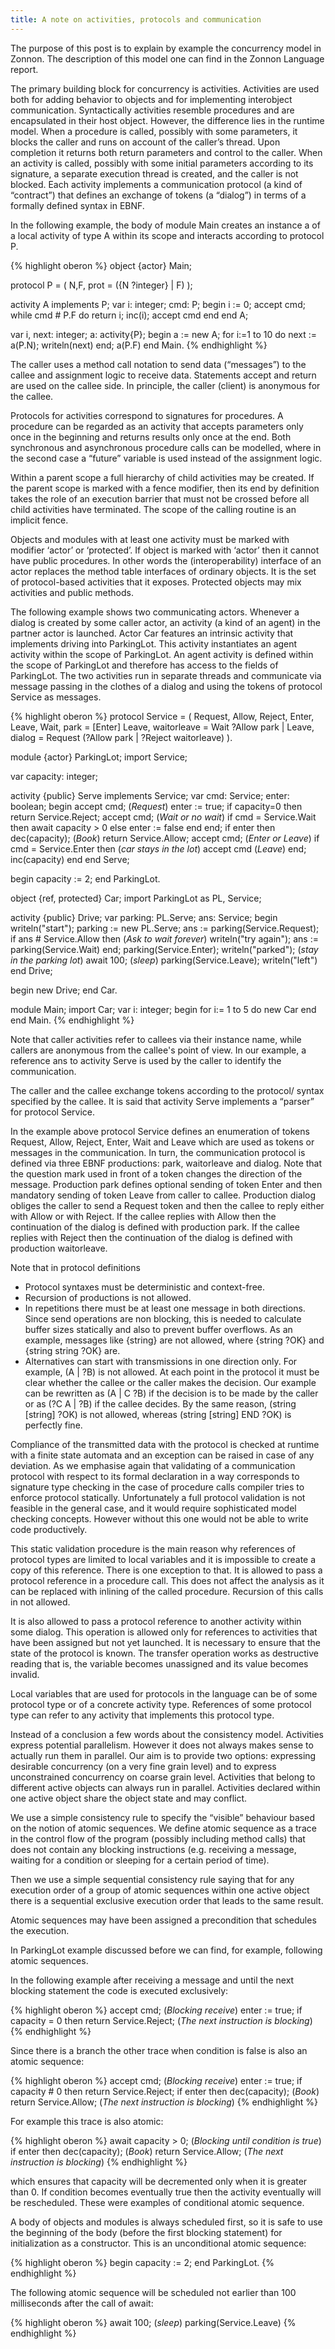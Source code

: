 ```yaml
---
title: A note on activities, protocols and communication
---
```

The purpose of this post is to explain by example the concurrency model in Zonnon. The description of this model one can find in the Zonnon Language report.

The primary building block for concurrency is activities. Activities are used both for adding behavior to objects and for implementing interobject communication. Syntactically activities resemble procedures and are encapsulated in their host object. However, the difference lies in the runtime model. When a procedure is called, possibly with some parameters, it blocks the caller and runs on account of the caller’s thread. Upon completion it returns both return parameters and control to the caller. When an activity is called, possibly with some initial parameters according to its signature, a separate execution thread is created, and the caller is not blocked. Each activity implements a communication protocol (a kind of “contract”) that defines an exchange of tokens (a “dialog”) in terms of a formally defined syntax in EBNF.

In the following example, the body of module Main creates an instance a of a local activity of type A within its scope and interacts according to protocol P.

{% highlight oberon %}
object {actor} Main;

protocol P = ( N,F,
  prot = ({N ?integer} | F)
);

activity A implements P;
var
  i: integer;
  cmd: P;
begin
  i := 0;
  accept cmd;
  while cmd # P.F do
    return i;
    inc(i);
    accept cmd
  end
end A;

var
  i, next: integer;
  a: activity{P};
begin
  a := new A;
  for i:=1 to 10 do
    next := a(P.N);
    writeln(next)
  end;
  a(P.F)
end Main.
{% endhighlight %}

The caller uses a method call notation to send data (“messages”) to the callee and assignment logic to receive data. Statements accept and return are used on the callee side. In principle, the caller (client) is anonymous for the callee.

Protocols for activities correspond to signatures for procedures. A procedure can be regarded as an activity that accepts parameters only once in the beginning and returns results only once at the end. Both synchronous and asynchronous procedure calls can be modelled, where in the second case a “future” variable is used instead of the assignment logic.

Within a parent scope a full hierarchy of child activities may be created. If the parent scope is marked with a fence modifier, then its end by definition takes the role of an execution barrier that must not be crossed before all child activities have terminated. The scope of the calling routine is an implicit fence.

Objects and modules with at least one activity must be marked with modifier ‘actor’ or ‘protected’. If object is marked with ‘actor’ then it cannot have public procedures. In other words the (interoperability) interface of an actor replaces the method table interfaces of ordinary objects. It is the set of protocol-based activities that it exposes. Protected objects may mix activities and public methods.

The following example shows two communicating actors. Whenever a dialog is created by some caller actor, an activity (a kind of an agent) in the partner actor is launched. Actor Car features an intrinsic activity that implements driving into ParkingLot. This activity instantiates an agent activity within the scope of ParkingLot. An agent activity is defined within the scope of ParkingLot and therefore has access to the fields of ParkingLot. The two activities run in separate threads and communicate via message passing in the clothes of a dialog and using the tokens of protocol Service as messages.

{% highlight oberon %}
protocol Service = (
  Request, Allow, Reject, Enter, Leave, Wait,
  park = [Enter] Leave,
  waitorleave = Wait ?Allow park | Leave,
  dialog = Request (?Allow park | ?Reject waitorleave)
).

module {actor} ParkingLot;
import Service;

var
  capacity: integer;

activity {public} Serve implements Service;
var
  cmd: Service;
  enter: boolean;
begin
  accept cmd; (*Request*)
  enter := true;
  if capacity=0 then
    return Service.Reject;
    accept cmd; (*Wait or no wait*)
    if cmd = Service.Wait then
      await capacity > 0
    else
      enter := false
    end
  end;
  if enter then
    dec(capacity); (*Book*)
    return Service.Allow;
    accept cmd; (*Enter or Leave*)
    if cmd = Service.Enter then
      (*car stays in the lot*)
      accept cmd (*Leave*)
    end;
    inc(capacity)
  end
end Serve;

begin
  capacity := 2;
end ParkingLot.

object {ref, protected} Car;
import ParkingLot as PL, Service;

activity {public} Drive;
var
  parking: PL.Serve;
  ans: Service;
begin
  writeln("start");
  parking := new PL.Serve;
  ans := parking(Service.Request);
  if ans # Service.Allow then
    (*Ask to wait forever*)
    writeln("try again");
    ans := parking(Service.Wait)
  end;
  parking(Service.Enter);
  writeln("parked");
  (*stay in the parking lot*)
  await 100; (*sleep*)
  parking(Service.Leave);
  writeln("left")
end Drive;

begin
  new Drive;
end Car.

module Main;
import Car;
var i: integer;
begin
  for i:= 1 to 5 do new Car end
end Main.
{% endhighlight %}

Note that caller activities refer to callees via their instance name, while callers are anonymous from the callee's point of view. In our example, a reference ans to activity Serve is used by the caller to identify the communication.

The caller and the callee exchange tokens according to the protocol/ syntax specified by the callee. It is said that activity Serve implements a “parser” for protocol Service.

In the example above protocol Service defines an enumeration of tokens Request, Allow, Reject, Enter, Wait and Leave which are used as tokens or messages in the communication. In turn, the communication protocol is defined via three EBNF productions: park, waitorleave and dialog. Note that the question mark used in front of a token changes the direction of the message. Production park defines optional sending of token Enter and then mandatory sending of token Leave from caller to callee. Production dialog obliges the caller to send a Request token and then the callee to reply either with Allow or with Reject. If the callee replies with Allow then the continuation of the dialog is defined with production park. If the callee replies with Reject then the continuation of the dialog is defined with production waitorleave.

Note that in protocol definitions

* Protocol syntaxes must be deterministic and context-free.
* Recursion of productions is not allowed.
* In repetitions there must be at least one message in both directions. Since send operations are non blocking, this is needed to calculate buffer sizes statically and also to prevent buffer overflows. As an example, messages like {string} are not allowed, where {string ?OK} and {string string ?OK} are.
* Alternatives can start with transmissions in one direction only. For example, (A &#x7c; ?B) is not allowed. At each point in the protocol it must be clear whether the callee or the caller makes the decision. Our example can be rewritten as (A &#x7c; C ?B) if the decision is to be made by the caller or as (?C A &#x7c; ?B) if the callee decides. By the same reason, (string [string] ?OK) is not allowed, whereas (string [string] END ?OK) is perfectly fine.

Compliance of the transmitted data with the protocol is checked at runtime with a finite state automata and an exception can be raised in case of any deviation. As we emphasise again that validating of a communication protocol with respect to its formal declaration in a way corresponds to signature type checking in the case of procedure calls compiler tries to enforce protocol statically. Unfortunately a full protocol validation is not feasible in the general case, and it would require sophisticated model checking concepts. However without this one would not be able to write code productively.

This static validation procedure is the main reason why references of protocol types are limited to local variables and it is impossible to create a copy of this reference. There is one exception to that. It is allowed to pass a protocol reference in a procedure call. This does not affect the analysis as it can be replaced with inlining of the called procedure. Recursion of this calls in not allowed.

It is also allowed to pass a protocol reference to another activity within some dialog. This operation is allowed only for references to activities that have been assigned but not yet launched. It is necessary to ensure that the state of the protocol is known. The transfer operation works as destructive reading that is, the variable becomes unassigned and its value becomes invalid.

Local variables that are used for protocols in the language can be of some protocol type or of a concrete activity type. References of some protocol type can refer to any activity that implements this protocol type.

Instead of a conclusion a few words about the consistency model. Activities express potential parallelism. However it does not always makes sense to actually run them in parallel. Our aim is to provide two options: expressing desirable concurrency (on a very fine grain level) and to express unconstrained concurrency on coarse grain level. Activities that belong to different active objects can always run in parallel. Activities declared within one active object share the object state and may conflict.

We use a simple consistency rule to specify the “visible” behaviour based on the notion of atomic sequences. We define atomic sequence as a trace in the control flow of the program (possibly including method calls) that does not contain any blocking instructions (e.g. receiving a message, waiting for a condition or sleeping for a certain period of time).

Then we use a simple sequential consistency rule saying that for any execution order of a group of atomic sequences within one active object there is a sequential exclusive execution order that leads to the same result.

Atomic sequences may have been assigned a precondition that schedules the execution.

In ParkingLot example discussed before we can find, for example, following atomic sequences.

In the following example after receiving a message and until the next blocking statement the code is executed exclusively:

{% highlight oberon %}
  accept cmd; (*Blocking receive*)
  enter := true;
  if capacity = 0 then
    return Service.Reject;
    (*The next instruction is blocking*)
{% endhighlight %}

Since there is a branch the other trace when condition is false is also an atomic sequence:

{% highlight oberon %}
  accept cmd; (*Blocking receive*)
  enter := true;
  if capacity # 0 then
    return Service.Reject;
  if enter then
    dec(capacity); (*Book*)
    return Service.Allow;
    (*The next instruction is blocking*)
{% endhighlight %}

For example this trace is also atomic:

{% highlight oberon %}
  await capacity > 0; (*Blocking until condition is true*)
  if enter then
    dec(capacity); (*Book*)
    return Service.Allow;
    (*The next instruction is blocking*)
{% endhighlight %}

which ensures that capacity will be decremented only when it is greater than 0. If condition becomes eventually true then the activity eventually will be rescheduled. These were examples of conditional atomic sequence.

A body of objects and modules is always scheduled first, so it is safe to use the beginning of the body (before the first blocking statement) for initialization as a constructor. This is an unconditional atomic sequence:

{% highlight oberon %}
begin
  capacity := 2;
end ParkingLot.
{% endhighlight %}


The following atomic sequence will be scheduled not earlier than 100 milliseconds after the call of await:

{% highlight oberon %}
await 100; (*sleep*)
parking(Service.Leave)
{% endhighlight %}